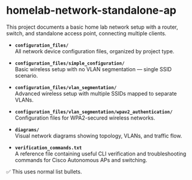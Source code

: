 # homelab-network-standalone-ap
This project documents a basic home lab network setup with a router, switch, and standalone access point, connecting multiple clients.

- **`configuration_files/`**  
  All network device configuration files, organized by project type.

- **`configuration_files/simple_configuration/`**  
  Basic wireless setup with no VLAN segmentation — single SSID scenario.

- **`configuration_files/vlan_segmentation/`**  
  Advanced wireless setup with multiple SSIDs mapped to separate VLANs.

- **`configuration_files/vlan_segmentation/wpav2_authentication/`**  
  Configuration files for WPA2-secured wireless networks.

- **`diagrams/`**  
  Visual network diagrams showing topology, VLANs, and traffic flow.

- **`verification_commands.txt`**  
  A reference file containing useful CLI verification and troubleshooting commands for Cisco Autonomous APs and switching.

✅ This uses normal list bullets.

